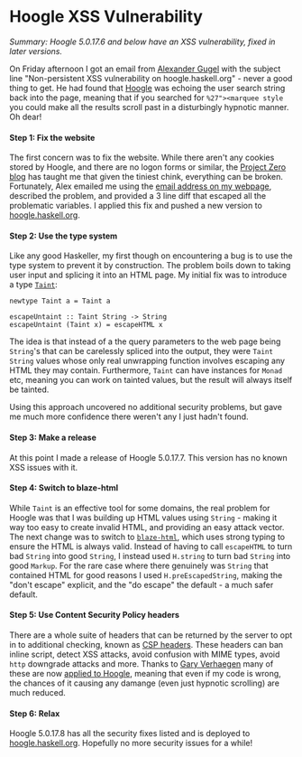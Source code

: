 # Hoogle XSS Vulnerability

_Summary: Hoogle 5.0.17.6 and below have an XSS vulnerability, fixed in later versions._

On Friday afternoon I got an email from [Alexander Gugel](https://github.com/alexanderGugel) with the subject line "Non-persistent XSS vulnerability on hoogle.haskell.org" - never a good thing to get. He had found that [Hoogle](https://hoogle.haskell.org/) was echoing the user search string back into the page, meaning that if you searched for `%27"><marquee style` you could make all the results scroll past in a disturbingly hypnotic manner. Oh dear!

#### Step 1: Fix the website

The first concern was to fix the website. While there aren't any cookies stored by Hoogle, and there are no logon forms or similar, the [Project Zero blog](https://googleprojectzero.blogspot.com/) has taught me that given the tiniest chink, everything can be broken. Fortunately, Alex emailed me using the [email address on my webpage](https://ndmitchell.com/), described the problem, and provided a 3 line diff that escaped all the problematic variables. I applied this fix and pushed a new version to [hoogle.haskell.org](https://hoogle.haskell.org/).

#### Step 2: Use the type system

Like any good Haskeller, my first though on encountering a bug is to use the type system to prevent it by construction. The problem boils down to taking user input and splicing it into an HTML page. My initial fix was to introduce a type [`Taint`](https://github.com/ndmitchell/hoogle/blob/v5.0.17.7/src/General/Web.hs#L39):

```
newtype Taint a = Taint a

escapeUntaint :: Taint String -> String
escapeUntaint (Taint x) = escapeHTML x
```

The idea is that instead of a the query parameters to the web page being `String`'s that can be carelessly spliced into the output, they were `Taint String` values whose only real unwrapping function involves escaping any HTML they may contain. Furthermore, `Taint` can have instances for `Monad` etc, meaning you can work on tainted values, but the result will always itself be tainted.

Using this approach uncovered no additional security problems, but gave me much more confidence there weren't any I just hadn't found.

#### Step 3: Make a release

At this point I made a release of Hoogle 5.0.17.7. This version has no known XSS issues with it.

#### Step 4: Switch to blaze-html

While `Taint` is an effective tool for some domains, the real problem for Hoogle was that I was building up HTML values using `String` - making it way too easy to create invalid HTML, and providing an easy attack vector. The next change was to switch to [`blaze-html`](https://hackage.haskell.org/package/blaze-html), which uses strong typing to ensure the HTML is always valid. Instead of having to call `escapeHTML` to turn bad `String` into good `String`, I instead used `H.string` to turn bad `String` into good `Markup`. For the rare case where there genuinely was `String` that contained HTML for good reasons I used `H.preEscapedString`, making the "don't escape" explicit, and the "do escape" the default - a much safer default.

#### Step 5: Use Content Security Policy headers

There are a whole suite of headers that can be returned by the server to opt in to additional checking, known as [CSP headers](https://developer.mozilla.org/en-US/docs/Web/HTTP/CSP). These headers can ban inline script, detect XSS attacks, avoid confusion with MIME types, avoid `http` downgrade attacks and more. Thanks to [Gary Verhaegen](https://github.com/gaverhae) many of these are now [applied to Hoogle](https://github.com/ndmitchell/hoogle/blob/v5.0.17.8/src/General/Web.hs#L85-L146), meaning that even if my code is wrong, the chances of it causing any damange (even just hypnotic scrolling) are much reduced.

#### Step 6: Relax

Hoogle 5.0.17.8 has all the security fixes listed and is deployed to [hoogle.haskell.org](https://hoogle.haskell.org/). Hopefully no more security issues for a while!
